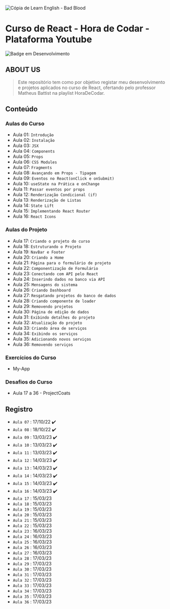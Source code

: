 ![Cópia de Learn English - Bad Blood](https://user-images.githubusercontent.com/100232025/196293177-083ee899-174b-42a6-b14f-7cb0fe9c6251.gif)
# Curso de React - Hora de Codar - Plataforma Youtube

![Badge em Desenvolvimento](http://img.shields.io/static/v1?label=STATUS&message=EM%20DESENVOLVIMENTO&color=36DBEC&style=for-the-badge)

## ABOUT US
> Este repositório tem como por objetivo registar meu desenvolvimento e projetos aplicados no curso de React, ofertando pelo professor Matheus Battist na playlist HoraDeCodar.

## Conteúdo 
### Aulas do Curso
- Aula 01: `Introdução`
- Aula 02: `Instalação`
- Aula 03: `JSX`
- Aula 04: `Components`
- Aula 05: `Props`
- Aula 06: `CSS Modules`
- Aula 07: `Fragments`
- Aula 08: `Avançando em Props - Tipagem`
- Aula 09: `Eventos no React(onClick e onSubmit)`
- Aula 10: `useState na Prática e onChange`
- Aula 11: `Passar eventos por props`
- Aula 12: `Renderização Condicional (if)`
- Aula 13: `Renderização de Listas`
- Aula 14: `State Lift`
- Aula 15: `Implementando React Router`
- Aula 16: `React Icons`
### Aulas do Projeto
- Aula 17: `Criando o projeto do curso`
- Aula 18: `Estruturando o Projeto`
- Aula 19: `NavBar e Footer`
- Aula 20: `Criando a Home`
- Aula 21: `Página para o formulário de projeto`
- Aula 22: `Componentização de Formulário`
- Aula 23: `Conectando com API pelo React`
- Aula 24: `Inserindo dados no banco via API`
- Aula 25: `Mensagens do sistema`
- Aula 26: `Criando Dashboard`
- Aula 27: `Resgatando projetos do banco de dados`
- Aula 28: `Criando componente de loader`
- Aula 29: `Removendo projetos`
- Aula 30: `Página de edição de dados`
- Aula 31: `Exibindo detalhes do projeto`
- Aula 32: `Atualização do projeto`
- Aula 33: `Criando área de serviços`
- Aula 34: `Exibindo os serviços`
- Aula 35: `Adicionando novos serviços`
- Aula 36: `Removendo serviços`
### Exercícios do Curso
  - My-App
### Desafios do Curso
  - Aula 17 a 36 - ProjectCoats
  
## Registro
- `Aula 07` : 17/10/22 ✔️
- `Aula 08` : 18/10/22 ✔️
- `Aula 09` : 13/03/23 ✔️
- `Aula 10` : 13/03/23 ✔️
- `Aula 11` : 13/03/23 ✔️
- `Aula 12` : 14/03/23 ✔️
- `Aula 13` : 14/03/23 ✔️
- `Aula 14` : 14/03/23 ✔️
- `Aula 15` : 14/03/23 ✔️
- `Aula 16` : 14/03/23 ✔️
- `Aula 17` : 15/03/23 
- `Aula 18` : 15/03/23
- `Aula 19` : 15/03/23
- `Aula 20` : 15/03/23
- `Aula 21` : 15/03/23
- `Aula 22` : 15/03/23
- `Aula 23` : 16/03/23
- `Aula 24` : 16/03/23
- `Aula 25` : 16/03/23
- `Aula 26` : 16/03/23
- `Aula 27` : 16/03/23
- `Aula 28` : 17/03/23
- `Aula 29` : 17/03/23
- `Aula 30` : 17/03/23
- `Aula 31` : 17/03/23
- `Aula 32` : 17/03/23
- `Aula 33` : 17/03/23
- `Aula 34` : 17/03/23
- `Aula 35` : 17/03/23
- `Aula 36` : 17/03/23
